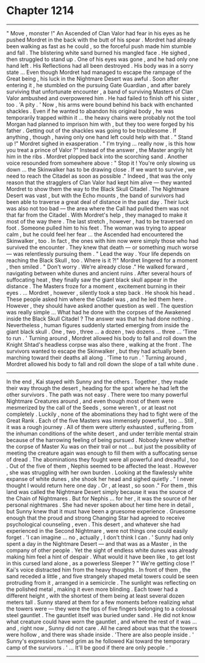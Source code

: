 
# Chapter 1214


---

" Move , monster !"
An Ascended of Clan Valor had fear in his eyes as he pushed Mordret in the back with the butt of his spear . Mordret had already been walking as fast as he could , so the forceful push made him stumble and fall .
The blistering white sand burned his mangled face .
He sighed , then struggled to stand up .
One of his eyes was gone , and he had only one hand left . His Reflections had all been destroyed . His body was in a sorry state …
Even though Mordret had managed to escape the rampage of the Great being , his luck in the Nightmare Desert was awful . Soon after entering it , he stumbled on the pursuing Gate Guardian , and after barely surviving that unfortunate encounter , a band of surviving Masters of Clan Valor ambushed and overpowered him .
He had failed to finish off his sister , too .
'A pity . '
Now , his arms were bound behind his back with enchanted shackles . Even if he wanted to abandon his original body , he was temporarily trapped within it … the heavy chains were probably not the tool Morgan had planned to imprison him with , but they too were forged by his father .
Getting out of the shackles was going to be troublesome . If anything , though , having only one hand left could help with that .
" Stand up !"
Mordret sighed in exasperation .
" I'm trying … really now , is this how you treat a prince of Valor ?"
Instead of the answer , the Master angrily hit him in the ribs .
Mordret plopped back into the scorching sand .
Another voice resounded from somewhere above :
" Stop it ! You're only slowing us down … the Skinwalker has to be drawing close . If we want to survive , we need to reach the Citadel as soon as possible ."
Indeed , that was the only reason that the stragglers of Clan Valor had kept him alive — they wanted Mordret to show them the way to the Black Skull Citadel .
The Nightmare Desert was vast , but with the Echo mounts , the band of survivors had been able to traverse a great deal of distance in the past day . Their luck was also not too bad — the area where the Call had pulled them was not that far from the Citadel .
With Mordret's help , they managed to make it most of the way there .
The last stretch , however , had to be traversed on foot .
Someone pulled him to his feet . The woman was trying to appear calm , but he could feel her fear … the Ascended had encountered the Skinwalker , too . In fact , the ones with him now were simply those who had survived the encounter . They knew that death — or something much worse — was relentlessly pursuing them .
" Lead the way . Your life depends on reaching the Black Skull , too . Where is it ?!"
Mordret lingered for a moment , then smiled .
" Don't worry . We're already close ."
He walked forward , navigating between white dunes and ancient ruins .
After several hours of suffocating heat , they finally saw the giant black skull appear in the distance . The Masters froze for a moment , excitement burning in their eyes .
… Mordret , however , silently took a step back .
He shook his head .
These people asked him where the Citadel was , and he led them here .
However , they should have asked another question as well .
The question was really simple …
What had he done with the corpses of the Awakened inside the Black Skull Citadel ?
The answer was that he had done nothing .
Nevertheless , human figures suddenly started emerging from inside the giant black skull . One , two , three … a dozen , two dozens … three …
'Time to run . '
Turning around , Mordret allowed his body to fall and roll down the Knight Shtad's headless corpse was also there , walking at the front .
The survivors wanted to escape the Skinwalker , but they had actually been marching toward their deaths all along .
'Time to run . '
Turning around , Mordret allowed his body to fall and roll down the slope of a tall white dune .
***
In the end , Kai stayed with Sunny and the others . Together , they made their way through the desert , heading for the spot where he had left the other survivors .
The path was not easy . There were too many powerful Nightmare Creatures around , and even though most of them were mesmerized by the call of the Seeds , some weren't , or at least not completely .
Luckily , none of the abominations they had to fight were of the Great Rank . Each of the five Masters was immensely powerful , too …
Still , it was a rough journey .
All of them were utterly exhausted , suffering from the inhuman conditions of the white desert , and under terrible mental strain because of the harrowing feeling of being pursued .
Nobody knew whether the corpse of Master Xu was on their trail or not … but just the possibility of meeting the creature again was enough to fill them with a suffocating sense of dread .
The abominations they fought were all powerful and dreadful , too .
Out of the five of them , Nephis seemed to be affected the least . However , she was struggling with her own burden .
Looking at the flawlessly white expanse of white dunes , she shook her head and sighed quietly .
" I never thought I would return here one day . Or , at least , so soon ."
For them , this land was called the Nightmare Desert simply because it was the source of the Chain of Nightmares .
But for Nephis … for her , it was the source of her personal nightmares . She had never spoken about her time here in detail , but Sunny knew that it must have been a gruesome experience .
Gruesome enough that the proud and strong Changing Star had agreed to receive psychological counseling , even . This desert , and whatever she had experienced in the Second Nightmare , were not things one could easily forget .
'I can imagine … no , actually , I don't think I can . '
Sunny had only spent a day in the Nightmare Desert — and that was as a Master , in the company of other people . Yet the sight of endless white dunes was already making him feel a hint of despair .
What would it have been like , to get lost in this cursed land alone , as a powerless Sleeper ?
" We're getting close !"
Kai's voice distracted him from the heavy thoughts .
In front of them , the sand receded a little , and five strangely shaped metal towers could be seen protruding from it , arranged in a semicircle . The sunlight was reflecting on the polished metal , making it even more blinding .
Each tower had a different height , with the shortest of them being at least several dozen meters tall .
Sunny stared at them for a few moments before realizing what the towers were — they were the tips of five fingers belonging to a colossal steel gauntlet .
The gauntlet itself was buried under sand .
He did not know what creature could have worn the gauntlet , and where the rest of it was ... and , right now , Sunny did not care .
All he cared about was that the towers were hollow , and there was shade inside .
'There are also people inside . '
Sunny's expression turned grim as he followed Kai toward the temporary camp of the survivors .
' ... It'll be good if there are only people . '

---

